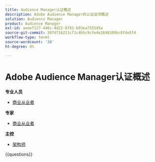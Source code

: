 ```yaml
---
title: Audience Manager认证概述
description: Adobe Audience Manager的认证选项概述
solution: Audience Manager
product: Audience Manager
exl-id: aeeef127-446c-4d22-8791-b93ea755545a
source-git-commit: 307d716211cf1c4b5c9cfe4e2698389bc8fde5f4
workflow-type: tm+mt
source-wordcount: '28'
ht-degree: 0%

---
```


# Adobe Audience Manager认证概述

**专业人员**

* [商业从业者](https://certification.adobe.com/certification/adobe-audience-business-practitioner-professional) <!--AD0-E458-->

**专家**

* [商业从业者](https://certification.adobe.com/certification/adobe-audience-manager-business-practitioner-expert) <!--AD0-E457-->

**主控**

* [架构师](https://certification.adobe.com/certification/audience-manager-architect-master) <!--AD0-E454-->

{{questions}}

